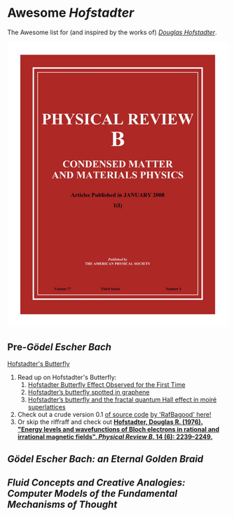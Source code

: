 # Awesome *Hofstadter* 
The Awesome list for (and inspired by the works of) [*Douglas Hofstadter*](http://www.cogs.indiana.edu/people/profile.php?u=dughof).


![outoutoutoutoutoutout](https://github.com/Alex-Linhares/awesome-hofstadter/blob/master/Phys-Review-B.jpg "Hofstadter, Douglas R. (1976). Energy levels and wavefunctions of Bloch electrons in rational and irrational magnetic fields. *Physical Review B*. 14 (6): 2239–2249")
## Pre-*Gödel Escher Bach*  

[Hofstadter's Butterfly](https://en.wikipedia.org/wiki/Hofstadter%27s_butterfly)  
1. Read up on Hofstadter's Butterfly:  
    1. [Hofstadter Butterfly Effect Observed for the First Time](http://www.sci-news.com/physics/article01083-hofstadter-butterfly.html)  
    1. [Hofstadter’s butterfly spotted in graphene](https://physicsworld.com/a/hofstadters-butterfly-spotted-in-graphene/)  
    1. [Hofstadter’s butterfly and the fractal quantum Hall effect in moiré superlattices](https://www.nature.com/articles/nature12186)  
1. Check out a crude version 0.1 [of source code](https://github.com/Alex-Linhares/Hofstadter-Butterfly/blob/master/Hofstadter-Butterfly.ipynb) [by 'RafBagood' here!](https://github.com/RafBagood)  
1. Or skip the riffraff and check out [**Hofstadter, Douglas R. (1976). "Energy levels and wavefunctions of Bloch electrons in rational and irrational magnetic fields". *Physical Review B*. 14 (6): 2239–2249.**](https://journals.aps.org/prb/abstract/10.1103/PhysRevB.14.2239)


## *Gödel Escher Bach: an Eternal Golden Braid*



## *Fluid Concepts and Creative Analogies: Computer Models of the Fundamental Mechanisms of Thought*




